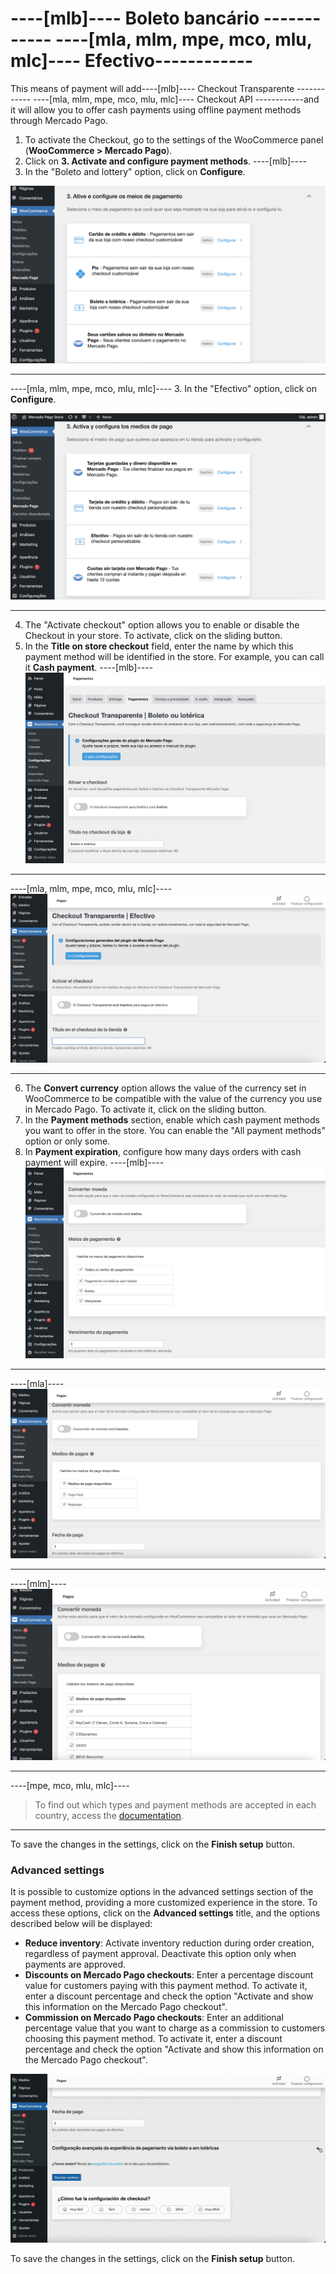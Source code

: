 # ----[mlb]---- Boleto bancário ------------ ----[mla, mlm, mpe, mco, mlu, mlc]---- Efectivo------------

This means of payment will add----[mlb]---- Checkout Transparente ------------ ----[mla, mlm, mpe, mco, mlu, mlc]---- Checkout API ------------and it will allow you to offer cash payments using offline payment methods through Mercado Pago.

1. To activate the Checkout, go to the settings of the WooCommerce panel (**WooCommerce > Mercado Pago**).
2. Click on **3. Activate and configure payment methods**.
----[mlb]----
3. In the "Boleto and lottery" option, click on **Configure**.

![Active and configure](/images/woocomerce/cho-pro-active-configure-pt.png)

------------
----[mla, mlm, mpe, mco, mlu, mlc]----
3. In the "Efectivo" option, click on **Configure**.

![Activar y configurar](/images/woocomerce/cho-pro-active-configure-es.png)

------------
4. The "Activate checkout" option allows you to enable or disable the Checkout in your store. To activate, click on the sliding button.
5. In the **Title on store checkout** field, enter the name by which this payment method will be identified in the store. For example, you can call it **Cash payment**.
----[mlb]----
![Activar y título](/images/woocomerce/api-active-boleto-pt-br.png)

------------
----[mla, mlm, mpe, mco, mlu, mlc]----
![Activar y configurar](/images/woocomerce/api-active-efectivo-es.png)

------------
6. The **Convert currency** option allows the value of the currency set in WooCommerce to be compatible with the value of the currency you use in Mercado Pago. To activate it, click on the sliding button.
7. In the **Payment methods** section, enable which cash payment methods you want to offer in the store. You can enable the "All payment methods" option or only some.
8. In **Payment expiration**, configure how many days orders with cash payment will expire.
----[mlb]----
![Convertir y métodos de pago](/images/woocomerce/api-convert-and-payments-methods-boleto-pt-br.png)

------------
----[mla]----
![Convert and payments methods](/images/woocomerce/api-convert-and-payments-methods-efectivo-es-ar.png)

------------
----[mlm]----
![Convert and payments methods](/images/woocomerce/api-convert-and-payments-methods-efectivo-es-mx.png)

------------
----[mpe, mco, mlu, mlc]----
> To find out which types and payment methods are accepted in each country, access the [documentation](/developers/en/docs/sales-processing/payment-methods).

------------
To save the changes in the settings, click on the **Finish setup** button.

### Advanced settings

It is possible to customize options in the advanced settings section of the payment method, providing a more customized experience in the store. To access these options, click on the **Advanced settings** title, and the options described below will be displayed:

- **Reduce inventory**: Activate inventory reduction during order creation, regardless of payment approval. Deactivate this option only when payments are approved.
- **Discounts on Mercado Pago checkouts**: Enter a percentage discount value for customers paying with this payment method. To activate it, enter a discount percentage and check the option "Activate and show this information on the Mercado Pago checkout".
- **Commission on Mercado Pago checkouts**: Enter an additional percentage value that you want to charge as a commission to customers choosing this payment method. To activate it, enter a discount percentage and check the option "Activate and show this information on the Mercado Pago checkout".

![Advanced settings](/images/woocomerce/advanced-settings-efectivo-es.gif)

To save the changes in the settings, click on the **Finish setup** button.